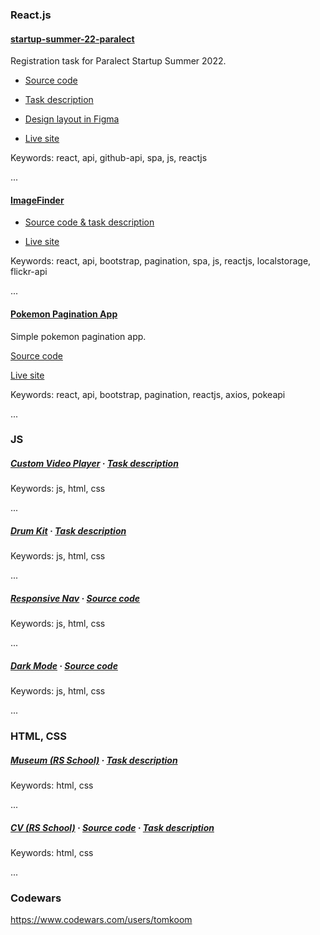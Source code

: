 ### React.js

#### [startup-summer-22-paralect](https://subtle-queijadas-e1c923.netlify.app/)

Registration task for Paralect Startup Summer 2022.

- [Source code](https://github.com/tomkoom/startup-summer-22-paralect)

- [Task description](https://startup-summer-task.paralect.com/)

- [Design layout in Figma](https://www.figma.com/file/nPPYeW9okkBbIfxafG8XJP/Startup-Summer-2021-Task?node-id=0%3A1)

- [Live site](https://subtle-queijadas-e1c923.netlify.app/)

Keywords: react, api, github-api, spa, js, reactjs

...

#### [ImageFinder](https://elinext-test.netlify.app/)

- [Source code & task description](https://github.com/tomkoom/elinext-test)

- [Live site](https://elinext-test.netlify.app/)

Keywords: react, api, bootstrap, pagination, spa, js, reactjs, localstorage, flickr-api

...

#### [Pokemon Pagination App](https://pokemon-pagination-app.netlify.app/)

Simple pokemon pagination app.

[Source code](https://github.com/tomkoom/pokemon-pagination-app)

[Live site](https://pokemon-pagination-app.netlify.app/)

Keywords: react, api, bootstrap, pagination, reactjs, axios, pokeapi

...

### JS

##### [Custom Video Player](https://rolling-scopes-school.github.io/tomkoom-JSFEPRESCHOOL/custom-video-player/) · [Task description](https://github.com/rolling-scopes-school/tasks/blob/master/tasks/js30/js30-4.md)

Keywords: js, html, css

...

##### [Drum Kit](https://rolling-scopes-school.github.io/tomkoom-JSFEPRESCHOOL/drum-kit/) · [Task description](https://github.com/rolling-scopes-school/tasks/blob/master/tasks/js30/js30.md)

Keywords: js, html, css

...

##### [Responsive Nav](https://responsivenav1.netlify.app/) · [Source code](https://github.com/tomkoom/responsive-nav)

Keywords: js, html, css

...

##### [Dark Mode](https://simpledarkmode.netlify.app/) · [Source code](https://github.com/tomkoom/dark-mode)

Keywords: js, html, css

...

### HTML, CSS

##### [Museum (RS School)](https://rolling-scopes-school.github.io/tomkoom-JSFEPRESCHOOL/museum/) · [Task description](https://github.com/rolling-scopes-school/tasks/blob/master/tasks/museum/museum.md)

Keywords: html, css

...

##### [CV (RS School)](https://tomkoom.github.io/rsschool-cv/) · [Source code](https://github.com/tomkoom/rsschool-cv) · [Task description](https://github.com/rolling-scopes-school/tasks/blob/master/tasks/cv/html-css.md)

Keywords: html, css

...

### Codewars

https://www.codewars.com/users/tomkoom
